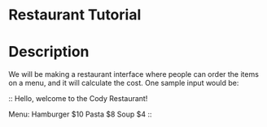 Restaurant Tutorial
======

# Description
We will be making a restaurant interface where people can order the items on a menu, and it will calculate the cost. One sample input would be:

::
Hello, welcome to the Cody Restaurant!

Menu:
Hamburger   $10
Pasta       $8
Soup        $4
::
